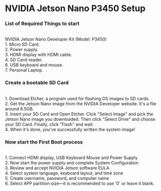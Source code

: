 # NVIDIA Jetson Nano P3450 Setup

<p><h3>List of Required Things to start</h3></p>
<br>NVIDIA Jetson Nano Developer Kit (Model: P3450)
<br>1. Micro SD Card.
<br>2. Power supply.
<br>3. HDMI display with HDMI cable.
<br>4. SD Card-reader.
<br>6. USB keyboard and mouse.
<br>7. Personal Laptop.
<br>

<p><h3>Create a bootable SD Card</h3></p>
<br>1. Download Etcher, a program used for flashing OS images to SD cards.
<br>2. Get the Jetson Nano image from the NVIDIA Developer website. It's a file around 6.5GB.
<br>3. Insert your SD Card and Open Etcher. Click "Select Image" and pick the Jetson Nano image you downloaded. Then click "Select Drive" and choose your SD Card. Finally, click "Flash" and wait.
<br>4. When it's done, you've successfully written the system image!
<br>

<p><h3>Now start the First Boot process</h3></p>
<br>1. Connect HDMI display, USB Keyboard Mouse and Power Supply
<br>2. Now start the power supply and complete System Configuration
<br>3. Review and accept NVIDIA Jetson software EULA
<br>4. Select system language, keyboard layout, and time zone
<br>5. Create username, password, and computer name
<br>6. Select APP partition size—it is recommended to use '0' or leave it blank.
<br>



